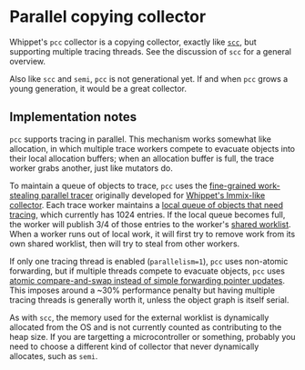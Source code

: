 # Parallel copying collector

Whippet's `pcc` collector is a copying collector, exactly like
[`scc`](./collector-scc.md), but supporting multiple tracing threads.
See the discussion of `scc` for a general overview.

Also like `scc` and `semi`, `pcc` is not generational yet.  If and when
`pcc` grows a young generation, it would be a great collector.

## Implementation notes

`pcc` supports tracing in parallel.  This mechanism works somewhat like
allocation, in which multiple trace workers compete to evacuate objects
into their local allocation buffers; when an allocation buffer is full,
the trace worker grabs another, just like mutators do.

To maintain a queue of objects to trace, `pcc` uses the [fine-grained
work-stealing parallel tracer](../src/parallel-tracer.h) originally
developed for [Whippet's Immix-like collector](./collector-whippet.md).
Each trace worker maintains a [local queue of objects that need
tracing](../src/local-worklist.h), which currently has 1024 entries.  If
the local queue becomes full, the worker will publish 3/4 of those
entries to the worker's [shared worklist](../src/shared-worklist.h).
When a worker runs out of local work, it will first try to remove work
from its own shared worklist, then will try to steal from other workers.

If only one tracing thread is enabled (`parallelism=1`), `pcc` uses
non-atomic forwarding, but if multiple threads compete to evacuate
objects, `pcc` uses [atomic compare-and-swap instead of simple
forwarding pointer updates](./manual.md#forwarding-objects).  This
imposes around a ~30% performance penalty but having multiple tracing
threads is generally worth it, unless the object graph is itself serial.

As with `scc`, the memory used for the external worklist is dynamically
allocated from the OS and is not currently counted as contributing to
the heap size.  If you are targetting a microcontroller or something,
probably you need to choose a different kind of collector that never
dynamically allocates, such as `semi`.
